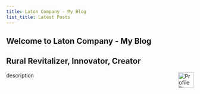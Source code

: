 ```yaml
---
title: Laton Company - My Blog
list_title: Latest Posts
---
```


<article class= "top">
  <h1 class="OutlineTest"> Welcome to Laton Company - My Blog </h1>
  <h2>Rural Revitalizer, Innovator, Creator</h2>

  <div class="row">
  <div class="col-sm-3">
    <img src="https://kadetat.github.io/Laton-Company/images/profilepic.png" alt="Profile Pic" width="42" height="42" style="float:right">
  </div>
  <div class="col-md-9">
    <p> description </p>
  </div>
  </div>
</article>


